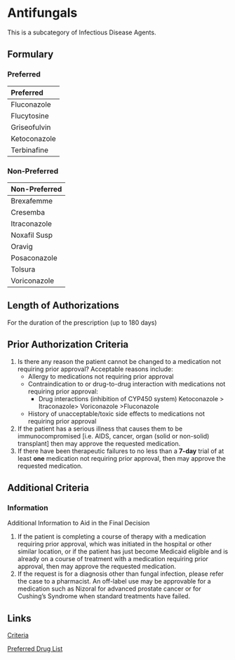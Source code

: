 # Antifungals

This is a subcategory of Infectious Disease Agents.

## Formulary

### Preferred

| Preferred    |
| :----------- |
| Fluconazole  |
| Flucytosine  |
| Griseofulvin |
| Ketoconazole |
| Terbinafine  |

### Non-Preferred

| Non-Preferred |
| :------------ |
| Brexafemme    |
| Cresemba      |
| Itraconazole  |
| Noxafil Susp  |
| Oravig        |
| Posaconazole  |
| Tolsura       |
| Voriconazole  |

## Length of Authorizations

For the duration of the prescription (up to 180 days)

## Prior Authorization Criteria

1.  Is there any reason the patient cannot be changed to a medication not requiring prior approval? Acceptable reasons include:
    -   Allergy to medications not requiring prior approval
    -   Contraindication to or drug-to-drug interaction with medications not requiring prior approval:
        -   Drug interactions (inhibition of CYP450 system) Ketoconazole \> Itraconazole\> Voriconazole \>Fluconazole
    -   History of unacceptable/toxic side effects to medications not requiring prior approval
2.  If the patient has a serious illness that causes them to be immunocompromised [i.e. AIDS, cancer, organ (solid or non-solid) transplant] then may approve the requested medication.
3.  If there have been therapeutic failures to no less than a **7-day** trial of at least **one** medication not requiring prior approval, then may approve the requested medication.

## Additional Criteria

### Information

Additional Information to Aid in the Final Decision

1.  If the patient is completing a course of therapy with a medication requiring prior approval, which was initiated in the hospital or other similar location, or if the patient has just become Medicaid eligible and is already on a course of treatment with a medication requiring prior approval, then may approve the requested medication.
2.  If the request is for a diagnosis other than fungal infection, please refer the case to a pharmacist. An off-label use may be approvable for a medication such as Nizoral for advanced prostate cancer or for Cushing’s Syndrome when standard treatments have failed.

## Links

[Criteria](https://pharmacy.medicaid.ohio.gov/sites/default/files/20221001_UPDL_Criteria_APPROVED.pdf#page=78)

[Preferred Drug List](https://pharmacy.medicaid.ohio.gov/sites/default/files/20221001_UPDL_APPROVED_.pdf#page=26)
